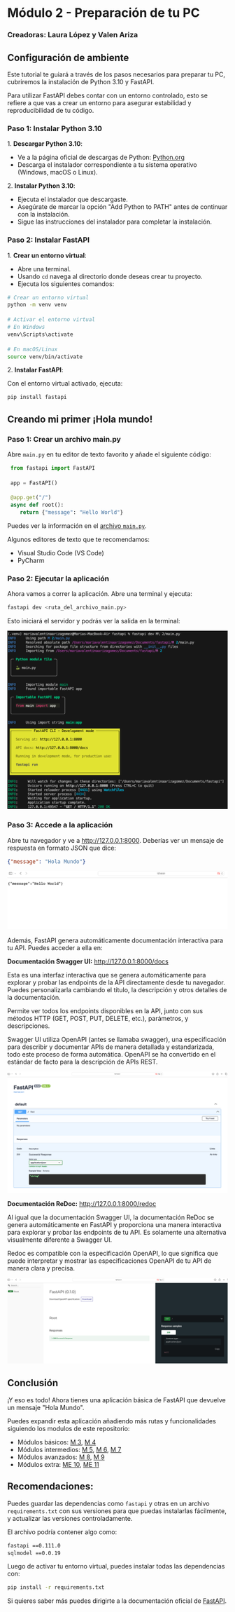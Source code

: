 # Módulo 2 - Preparación de tu PC

### Creadoras: Laura López y Valen Ariza

## Configuración de ambiente

Este tutorial te guiará a través de los pasos necesarios para preparar tu PC, cubriremos la instalación de Python 3.10 y FastAPI.

Para utilizar FastAPI debes contar con un entorno controlado, esto se refiere a que vas a crear un entorno para asegurar estabilidad y reproducibilidad de tu código.

### Paso 1: Instalar Python 3.10

1.⁠ ⁠**Descargar Python 3.10**:

- Ve a la página oficial de descargas de Python: [Python.org](https://www.python.org/downloads/)
- Descarga el instalador correspondiente a tu sistema operativo (Windows, macOS o Linux).

2.⁠ ⁠**Instalar Python 3.10**:

- Ejecuta el instalador que descargaste.
- Asegúrate de marcar la opción "Add Python to PATH" antes de continuar con la instalación.
- Sigue las instrucciones del instalador para completar la instalación.

### Paso 2: Instalar FastAPI

1.⁠ ⁠**Crear un entorno virtual**:

- Abre una terminal.
- Usando `cd` navega al directorio donde deseas crear tu proyecto.
- Ejecuta los siguientes comandos:

```bash
# Crear un entorno virtual
python -m venv venv

# Activar el entorno virtual
# En Windows
venv\Scripts\activate

# En macOS/Linux
source venv/bin/activate
```

2.⁠ ⁠**Instalar FastAPI**:

Con el entorno virtual activado, ejecuta:

```bash
pip install fastapi
```

## Creando mi primer ¡Hola mundo!

### Paso 1: Crear un archivo main.py

 Abre `main.py` en tu editor de texto favorito y añade el siguiente código:

```python
 from fastapi import FastAPI

 app = FastAPI()

 @app.get("/")
 async def root():
    return {"message": "Hello World"}
```

Puedes ver la información en el [archivo `main.py`](./main.py).

Algunos editores de texto que te recomendamos:

- Visual Studio Code (VS Code)
- PyCharm

### Paso 2: Ejecutar la aplicación

Ahora vamos a correr la aplicación. Abre una terminal y ejecuta:

```bash
fastapi dev <ruta_del_archivo_main.py>
```

Esto iniciará el servidor y podrás ver la salida en la terminal:

![](./images/execute_app.png)

### Paso 3: Accede a la aplicación

Abre tu navegador y ve a http://127.0.0.1:8000. Deberías ver un mensaje de respuesta en formato JSON que dice:

```JSON
{"message": "Hola Mundo"}
```

![](./images/result.png)

Además, FastAPI genera automáticamente documentación interactiva para tu API. Puedes acceder a ella en:

**Documentación Swagger UI:** http://127.0.0.1:8000/docs

Esta es una interfaz interactiva que se genera automáticamente para explorar y probar las endpoints de la API directamente desde tu navegador. Puedes personalizarla cambiando el título, la descripción y otros detalles de la documentación.

Permite ver todos los endpoints disponibles en la API, junto con sus métodos HTTP (GET, POST, PUT, DELETE, etc.), parámetros, y descripciones.

Swagger UI utiliza OpenAPI (antes se llamaba swagger), una especificación para describir y documentar APIs de manera detallada y estandarizada, todo este proceso de forma automática. OpenAPI se ha convertido en el estándar de facto para la descripción de APIs REST.

![](./images/docs.png)

**Documentación ReDoc:** http://127.0.0.1:8000/redoc

Al igual que la documentación Swagger UI, la documentación ReDoc se genera automáticamente en FastAPI y proporciona una manera interactiva para explorar y probar las endpoints de tu API. Es solamente una alternativa visualmente diferente a Swagger UI.

Redoc es compatible con la especificación OpenAPI, lo que significa que puede interpretar y mostrar las especificaciones OpenAPI de tu API de manera clara y precisa.

![](./images/redocs.png)

## Conclusión

¡Y eso es todo! Ahora tienes una aplicación básica de FastAPI que devuelve un mensaje "Hola Mundo".

Puedes expandir esta aplicación añadiendo más rutas y funcionalidades siguiendo los modulos de este repositorio:

- Módulos básicos: [M 3](../M%203/guia-modulo3.md), [M 4](../M%204/guia-modulo4.md)
- Módulos intermedios: [M 5](../M%205/guia-modulo5.md), [M 6](../M%206/guia-modulo6.md), [M 7](../M%207/guia-modulo7.md)
- Módulos avanzados: [M 8](../M%208/guia-modulo8.md), [M 9](../M%209/guia-modulo9.md)
- Módulos extra: [ME 10](../ME%2010/guia-modulo10.md), [ME 11](../ME%2011/guia-modulo11.md)

## Recomendaciones:

Puedes guardar las dependencias como `fastapi` y otras en un archivo `requirements.txt` con sus versiones para que puedas instalarlas fácilmente, y actualizar las versiones controladamente.

El archivo podría contener algo como:

```txt
fastapi ==0.111.0
sqlmodel ==0.0.19
```

Luego de activar tu entorno virtual, puedes instalar todas las dependencias con:

```bash
pip install -r requirements.txt
```

Si quieres saber más puedes dirigirte a la documentación oficial de [FastAPI](https://fastapi.tiangolo.com/learn/).
